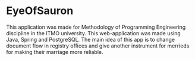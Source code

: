# EyeOfSauron
This application was made for Methodology of Programming Engineering discipline in the ITMO university. This web-application was made using Java, Spring and PostgreSQL. The main idea of this app is to change document flow in registry offices and give another instrument for merrieds for making their marriage more reliable.
